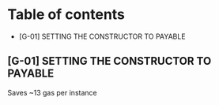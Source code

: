 # Table of contents
- [G-01] SETTING THE CONSTRUCTOR TO PAYABLE

## [G-01] SETTING THE CONSTRUCTOR TO PAYABLE
Saves ~13 gas per instance